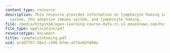```yaml
---
content_type: resource
description: This resource provides information on lymphocyte homing in the immune
  system, the adaptive immune system, and lymphocyte homing.
file: /media/https%3A/open-learning-course-data-rc.s3.amazonaws.com/hst-176-cellular-and-molecular-immunology-fall-2005/ac4d775758e3c596bfeeaf74a9df000a_lymphocytehoming.pdf
file_type: application/pdf
resourcetype: Document
title: lymphocytehoming.pdf
uid: ac4d7757-58e3-c596-bfee-af74a9df000a
---
```


